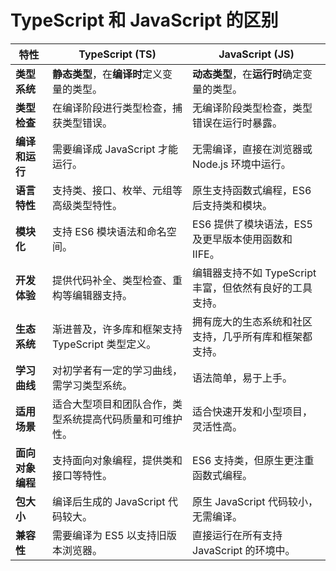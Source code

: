 # TypeScript 和 JavaScript 的区别

| **特性**         | **TypeScript (TS)**                                      | **JavaScript (JS)**                                      |
| ---------------- | -------------------------------------------------------- | -------------------------------------------------------- |
| **类型系统**     | **静态类型**，在**编译时**定义变量的类型。               | **动态类型**，在**运行时**确定变量的类型。               |
| **类型检查**     | 在编译阶段进行类型检查，捕获类型错误。                   | 无编译阶段类型检查，类型错误在运行时暴露。               |
| **编译和运行**   | 需要编译成 JavaScript 才能运行。                         | 无需编译，直接在浏览器或 Node.js 环境中运行。            |
| **语言特性**     | 支持类、接口、枚举、元组等高级类型特性。                 | 原生支持函数式编程，ES6 后支持类和模块。                 |
| **模块化**       | 支持 ES6 模块语法和命名空间。                            | ES6 提供了模块语法，ES5 及更早版本使用函数和 IIFE。      |
| **开发体验**     | 提供代码补全、类型检查、重构等编辑器支持。               | 编辑器支持不如 TypeScript 丰富，但依然有良好的工具支持。 |
| **生态系统**     | 渐进普及，许多库和框架支持 TypeScript 类型定义。         | 拥有庞大的生态系统和社区支持，几乎所有库和框架都支持。   |
| **学习曲线**     | 对初学者有一定的学习曲线，需学习类型系统。               | 语法简单，易于上手。                                     |
| **适用场景**     | 适合大型项目和团队合作，类型系统提高代码质量和可维护性。 | 适合快速开发和小型项目，灵活性高。                       |
| **面向对象编程** | 支持面向对象编程，提供类和接口等特性。                   | ES6 支持类，但原生更注重函数式编程。                     |
| **包大小**       | 编译后生成的 JavaScript 代码较大。                       | 原生 JavaScript 代码较小，无需编译。                     |
| **兼容性**       | 需要编译为 ES5 以支持旧版本浏览器。                      | 直接运行在所有支持 JavaScript 的环境中。                 |